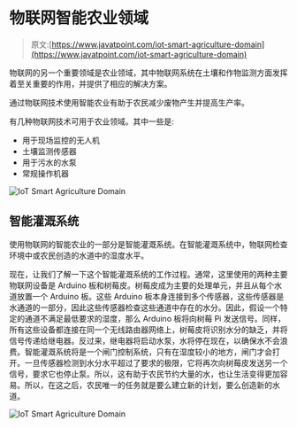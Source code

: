 # 物联网智能农业领域

> 原文:[https://www.javatpoint.com/iot-smart-agriculture-domain](https://www.javatpoint.com/iot-smart-agriculture-domain)

物联网的另一个重要领域是农业领域，其中物联网系统在土壤和作物监测方面发挥着至关重要的作用，并提供了相应的解决方案。

通过物联网技术使用智能农业有助于农民减少废物产生并提高生产率。

有几种物联网技术可用于农业领域。其中一些是:

*   用于现场监控的无人机
*   土壤监测传感器
*   用于污水的水泵
*   常规操作机器

![IoT Smart Agriculture Domain](../Images/d314334ee839955d0636a6959da7fee3.png)

## 智能灌溉系统

使用物联网的智能农业的一部分是智能灌溉系统。在智能灌溉系统中，物联网检查环境中或农民创造的水道中的湿度水平。

现在，让我们了解一下这个智能灌溉系统的工作过程。通常，这里使用的两种主要物联网设备是 Arduino 板和树莓皮。树莓皮成为主要的处理单元，并且从每个水道放置一个 Arduino 板。这些 Arduino 板本身连接到多个传感器，这些传感器是水通道的一部分，因此这些传感器检查这些通道中存在的水分。因此，假设一个特定的通道不满足最低要求的湿度，那么 Arduino 板将向树莓 Pi 发送信号。同样，所有这些设备都连接在同一个无线路由器网络上，树莓皮将识别水分的缺乏，并将信号传递给继电器。反过来，继电器将启动水泵，水将停在现在，以确保水不会浪费。智能灌溉系统将是一个闸门控制系统，只有在湿度较小的地方，闸门才会打开。一旦传感器检测到水分水平超过了要求的极限，它将再次向树莓皮发送另一个信号，要求它也停止泵。所以，这有助于农民节约大量的水，也让生活变得更加容易。所以，在这之后，农民唯一的任务就是要么建立新的计划，要么创造新的水道。

![IoT Smart Agriculture Domain](../Images/81cb833b1ae1bde15b706d6fda45df6f.png)
